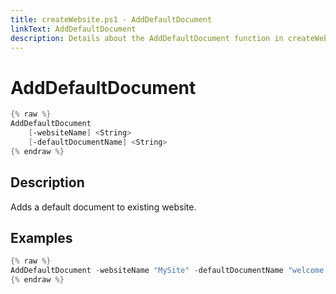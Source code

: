 ```yaml
---
title: createWebsite.ps1 - AddDefaultDocument
linkText: AddDefaultDocument
description: Details about the AddDefaultDocument function in createWebsite.ps1 helper script
---
```


# AddDefaultDocument

```PowerShell
{% raw %}
AddDefaultDocument
    [-websiteName] <String>
    [-defaultDocumentName] <String>
{% endraw %}
```

## Description

Adds a default document to existing website.

## Examples

```PowerShell
{% raw %}
AddDefaultDocument -websiteName "MySite" -defaultDocumentName "welcome.htm"
{% endraw %}
```
